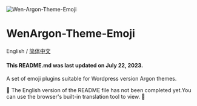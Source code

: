 ![Wen-Argon-Theme-Emoji](https://cdn.jsdelivr.net/gh/Andy17269/Wen-Argon-Theme-Emoji@master/image-2011.png)

# WenArgon-Theme-Emoji
English / [简体中文](README_en.md)

#### This README.md was last updated on July 22, 2023.

A set of emoji plugins suitable for Wordpress version Argon themes.

🚧 The English version of the README file has not been completed yet.You can use the browser's built-in translation tool to view. 🚧

